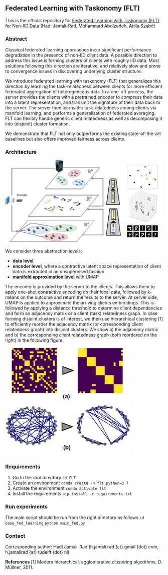 ## Federated Learning with Taskonomy (FLT)
This is the official repository for [Federated Learning with Taskonomy (FLT) for Non-IID Data]() (Hadi Jamali-Rad, Mohammad Abdizadeh, Attila Szabó)

### Abstract
Classical federated learning approaches incur significant performance degradation in the presence of non-IID client data. A possible direction to address this issue is forming clusters of clients with roughly IID data. Most solutions following this direction are iterative, and relatively slow and prone to convergence issues in discovering underlying cluster structure. 

We introduce federated learning with taskonomy (FLT) that generalizes this direction by learning the task-relatedness between clients for more efficient federated aggregation of heterogeneous data. In a one-off process, the server provides the clients with a pretrained encoder to compress their data into a latent representation, and transmit the signature of their data back to the server. The server then learns the task-relatedness among clients via manifold learning, and performs a generalization of federated averaging. FLT can flexibly handle generic client relatedness as well as decomposing it into (disjoint) cluster formation. 
 
We demonstrate that FLT not only outperforms the existing state-of-the-art baselines but also offers improved fairness across clients.

### Architecture
<img src="Figures/architecture.png" width="500" >

We consider three abstraction levels: 
- **data level**,
- **encoder level**, where a contractive latent space representation of client data is extracted in an unsupervised fashion
- **manifold approximation level** with UMAP

The encoder is provided by the server to the clients. This allows them to apply one-shot contractive encoding on their local data, followed by k-means on the outcome and return the results to the server. At server side, UMAP is applied to approximate the arriving clients embeddings. 
This is followed by applying a distance threshold to determine client dependencies and form an adjacency matrix or a client (task) relatedness graph. In case forming disjoint clusters is of interest, we then use hierarchical clustering [1] to efficiently reorder the adjacency matrix (or corresponding client relatedness graph) into disjoint clusters. We show a) the adjacency matrix and b) the corresponding client relatedness graph (both reordered on the right) in the following figure:

<img src="Figures/graph_adjacency_2.png" width="400" >

### Requirements
1. Go to the root directory ```cd FLT```
2. Create an environment ```conda create -n flt python=3.7```
3. Activate the environment ```conda activate flt```
4. Install the requirements ```pip install -r requirements.txt```

### Run experiments
The main script should be run from the right directory as follows
```cd base_fed_learning```
```python main_fed.py```

### Contact
Corresponding author: Hadi Jamali-Rad (h.jamali.rad {at} gmail {dot} com, h.jamalirad {at} tudelft {dot} nl)

**References**
[1] Modern hierarchical, agglomerative clustering algorithms, D. Müllner, 2011.
<!-- [1] An efficient framework for clustered federated learning, A. Gosh, J. Chung, D. Yin, and K. Ramchandran, 2020. -->
<!-- [2] Multi-center federated learning, M. Xie, G. Long, T. Shen, T. Zhou, X. Wang, and J. Jiang, 2020. -->
<!-- [3] Heterogeneity for the Win: Communication-Efficient Federated Clustering, D. K. Dennis and V. Smith, 2020.  -->